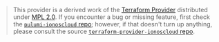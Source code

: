 > This provider is a derived work of the [Terraform Provider](https://github.com/terraform-providers/terraform-provider-ionoscloud)
> distributed under [MPL 2.0](https://www.mozilla.org/en-US/MPL/2.0/). If you encounter a bug or missing feature,
> first check the [`pulumi-ionoscloud` repo](/issues); however, if that doesn't turn up anything,
> please consult the source [`terraform-provider-ionoscloud` repo](https://github.com/terraform-providers/terraform-provider-ionoscloud/issues).
